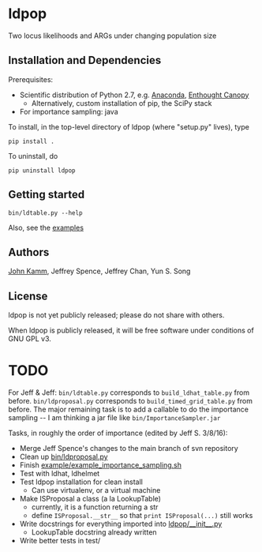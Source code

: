 # ldpop
Two locus likelihoods and ARGs under changing population size

## Installation and Dependencies

Prerequisites:
* Scientific distribution of Python 2.7, e.g. [Anaconda](http://continuum.io/downloads), [Enthought Canopy](https://www.enthought.com/products/canopy/)
  * Alternatively, custom installation of pip, the SciPy stack
* For importance sampling: java

To install, in the top-level directory of ldpop (where "setup.py" lives), type
```
pip install .
```

To uninstall, do
```
pip uninstall ldpop
```

## Getting started

```
bin/ldtable.py --help
```
Also, see the [examples](example/)

## Authors

[John Kamm](mailto:jkamm@stat.berkeley.edu), Jeffrey Spence, Jeffrey Chan, Yun S. Song

## License

ldpop is not yet publicly released; please do not share with others.

When ldpop is publicly released, it will be free software under conditions of GNU GPL v3.

# TODO

For Jeff & Jeff: `bin/ldtable.py` corresponds to `build_ldhat_table.py` from before. `bin/ldproposal.py` corresponds to `build_timed_grid_table.py` from before. The major remaining task is to add a callable to do the importance sampling -- I am thinking a jar file like `bin/ImportanceSampler.jar`

Tasks, in roughly the order of importance (edited by Jeff S. 3/8/16):
  * Merge Jeff Spence's changes to the main branch of svn repository
* Clean up [bin/ldproposal.py](bin/ldproposal.py)
* Finish [example/example_importance_sampling.sh](example/example_importance_sampling.sh)  
* Test with ldhat, ldhelmet  
* Test ldpop installation for clean install
  * Can use virtualenv, or a virtual machine  
* Make ISProposal a class (a la LookupTable)
  * currently, it is a function returning a str
  * define `ISProposal.__str__` so that `print ISProposal(...)` still works
* Write docstrings for everything imported into [ldpop/\_\_init\_\_.py](ldpop/__init__.py)
  * LookupTable docstring already written
* Write better tests in test/
